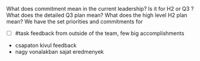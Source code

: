 What does commitment mean in the current leadership? Is it for H2 or Q3 ?
What does the detailed Q3 plan mean?
What does the high level H2 plan mean?
We have the set priorities and commitments for 


- [ ] #task feedback from outside of the team, few big accomplishments

- csapaton kivul feedback
- nagy vonalakban sajat eredmenyek